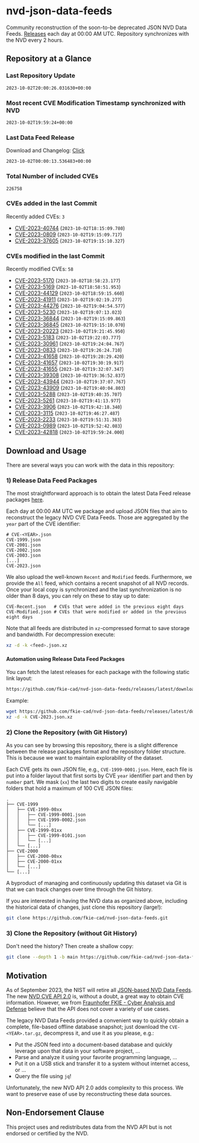 # nvd-json-data-feeds

Community reconstruction of the soon-to-be deprecated JSON NVD Data Feeds. 
[Releases](https://github.com/fkie-cad/nvd-json-data-feeds/releases/latest) each day at 00:00 AM UTC.
Repository synchronizes with the NVD every 2 hours.

## Repository at a Glance

### Last Repository Update

```plain
2023-10-02T20:00:26.031630+00:00
```

### Most recent CVE Modification Timestamp synchronized with NVD

```plain
2023-10-02T19:59:24+00:00
```

### Last Data Feed Release

Download and Changelog: [Click](https://github.com/fkie-cad/nvd-json-data-feeds/releases/latest)

```plain
2023-10-02T00:00:13.536483+00:00
```

### Total Number of included CVEs

```plain
226758
```

### CVEs added in the last Commit

Recently added CVEs: `3`

* [CVE-2023-40744](CVE-2023/CVE-2023-407xx/CVE-2023-40744.json) (`2023-10-02T18:15:09.780`)
* [CVE-2023-0809](CVE-2023/CVE-2023-08xx/CVE-2023-0809.json) (`2023-10-02T19:15:09.717`)
* [CVE-2023-37605](CVE-2023/CVE-2023-376xx/CVE-2023-37605.json) (`2023-10-02T19:15:10.327`)


### CVEs modified in the last Commit

Recently modified CVEs: `58`

* [CVE-2023-5170](CVE-2023/CVE-2023-51xx/CVE-2023-5170.json) (`2023-10-02T18:58:23.177`)
* [CVE-2023-5169](CVE-2023/CVE-2023-51xx/CVE-2023-5169.json) (`2023-10-02T18:58:51.953`)
* [CVE-2023-44129](CVE-2023/CVE-2023-441xx/CVE-2023-44129.json) (`2023-10-02T18:59:15.660`)
* [CVE-2023-41911](CVE-2023/CVE-2023-419xx/CVE-2023-41911.json) (`2023-10-02T19:02:19.277`)
* [CVE-2023-44276](CVE-2023/CVE-2023-442xx/CVE-2023-44276.json) (`2023-10-02T19:04:54.577`)
* [CVE-2023-5230](CVE-2023/CVE-2023-52xx/CVE-2023-5230.json) (`2023-10-02T19:07:13.023`)
* [CVE-2023-36844](CVE-2023/CVE-2023-368xx/CVE-2023-36844.json) (`2023-10-02T19:15:09.863`)
* [CVE-2023-36845](CVE-2023/CVE-2023-368xx/CVE-2023-36845.json) (`2023-10-02T19:15:10.070`)
* [CVE-2023-20223](CVE-2023/CVE-2023-202xx/CVE-2023-20223.json) (`2023-10-02T19:21:45.950`)
* [CVE-2023-5183](CVE-2023/CVE-2023-51xx/CVE-2023-5183.json) (`2023-10-02T19:22:03.777`)
* [CVE-2023-30961](CVE-2023/CVE-2023-309xx/CVE-2023-30961.json) (`2023-10-02T19:24:04.767`)
* [CVE-2023-0833](CVE-2023/CVE-2023-08xx/CVE-2023-0833.json) (`2023-10-02T19:26:24.710`)
* [CVE-2023-41658](CVE-2023/CVE-2023-416xx/CVE-2023-41658.json) (`2023-10-02T19:28:29.420`)
* [CVE-2023-41657](CVE-2023/CVE-2023-416xx/CVE-2023-41657.json) (`2023-10-02T19:30:19.917`)
* [CVE-2023-41655](CVE-2023/CVE-2023-416xx/CVE-2023-41655.json) (`2023-10-02T19:32:07.347`)
* [CVE-2023-39308](CVE-2023/CVE-2023-393xx/CVE-2023-39308.json) (`2023-10-02T19:36:52.837`)
* [CVE-2023-43944](CVE-2023/CVE-2023-439xx/CVE-2023-43944.json) (`2023-10-02T19:37:07.767`)
* [CVE-2023-43909](CVE-2023/CVE-2023-439xx/CVE-2023-43909.json) (`2023-10-02T19:40:04.803`)
* [CVE-2023-5288](CVE-2023/CVE-2023-52xx/CVE-2023-5288.json) (`2023-10-02T19:40:35.707`)
* [CVE-2023-5261](CVE-2023/CVE-2023-52xx/CVE-2023-5261.json) (`2023-10-02T19:41:13.977`)
* [CVE-2023-3906](CVE-2023/CVE-2023-39xx/CVE-2023-3906.json) (`2023-10-02T19:42:18.340`)
* [CVE-2023-3115](CVE-2023/CVE-2023-31xx/CVE-2023-3115.json) (`2023-10-02T19:46:27.487`)
* [CVE-2023-2233](CVE-2023/CVE-2023-22xx/CVE-2023-2233.json) (`2023-10-02T19:51:31.383`)
* [CVE-2023-0989](CVE-2023/CVE-2023-09xx/CVE-2023-0989.json) (`2023-10-02T19:52:42.083`)
* [CVE-2023-42818](CVE-2023/CVE-2023-428xx/CVE-2023-42818.json) (`2023-10-02T19:59:24.000`)


## Download and Usage

There are several ways you can work with the data in this repository:

### 1) Release Data Feed Packages

The most straightforward approach is to obtain the latest Data Feed release packages [here](https://github.com/fkie-cad/nvd-json-data-feeds/releases/latest).

Each day at 00:00 AM UTC we package and upload JSON files that aim to reconstruct the legacy NVD CVE Data Feeds.
Those are aggregated by the `year` part of the CVE identifier:

```
# CVE-<YEAR>.json
CVE-1999.json
CVE-2001.json
CVE-2002.json
CVE-2003.json
[...]
CVE-2023.json
```

We also upload the well-known `Recent` and `Modified` feeds.
Furthermore, we provide the `All` feed, which contains a recent snapshot of all NVD records.
Once your local copy is synchronized and the last synchronization is no older than 8 days, you can rely on these to stay up to date:

```plain
CVE-Recent.json   # CVEs that were added in the previous eight days
CVE-Modified.json # CVEs that were modified or added in the previous eight days
```

Note that all feeds are distributed in `xz`-compressed format to save storage and bandwidth.
For decompression execute:

```sh
xz -d -k <feed>.json.xz
```


#### Automation using Release Data Feed Packages

You can fetch the latest releases for each package with the following static link layout:

```sh
https://github.com/fkie-cad/nvd-json-data-feeds/releases/latest/download/CVE-<YEAR>.json.xz
```

Example:

```sh
wget https://github.com/fkie-cad/nvd-json-data-feeds/releases/latest/download/CVE-2023.json.xz
xz -d -k CVE-2023.json.xz
```

### 2) Clone the Repository (with Git History)

As you can see by browsing this repository, there is a slight difference between the release packages format and the repository folder structure.
This is because we want to maintain explorability of the dataset.

Each CVE gets its own JSON file, e.g., `CVE-1999-0001.json`.
Here, each file is put into a folder layout that first sorts by CVE `year` identifier part and then by `number` part.
We mask (`xx`) the last two digits to create easily navigable folders that hold a maximum of 100 CVE JSON files:

```plain
.
├── CVE-1999
│   ├── CVE-1999-00xx
│   │   ├── CVE-1999-0001.json
│   │   ├── CVE-1999-0002.json
│   │   └── [...]
│   ├── CVE-1999-01xx
│   │   ├── CVE-1999-0101.json
│   │   └── [...]
│   └── [...]
├── CVE-2000
│   ├── CVE-2000-00xx
│   ├── CVE-2000-01xx
│   └── [...]
└── [...]
```

A byproduct of managing and continuously updating this dataset via Git is that we can track changes over time through the Git history.

If you are interested in having the NVD data as organized above, including the historical data of changes, just clone this repository (large!):

```sh
git clone https://github.com/fkie-cad/nvd-json-data-feeds.git
```

### 3) Clone the Repository (without Git History)

Don't need the history? Then create a shallow copy:

```sh
git clone --depth 1 -b main https://github.com/fkie-cad/nvd-json-data-feeds.git
```

## Motivation

As of September 2023, the NIST will retire all [JSON-based NVD Data Feeds](https://nvd.nist.gov/vuln/data-feeds#divRetirementBanner-1).
The new [NVD CVE API 2.0](https://nvd.nist.gov/developers/vulnerabilities) is, without a doubt, a great way to obtain CVE information.
However, we from [Fraunhofer FKIE - Cyber Analysis and Defense](https://www.fkie.fraunhofer.de/en/departments/cad.html) believe that the API does not cover a variety of use cases.

The legacy NVD Data Feeds provided a convenient way to quickly obtain a complete, file-based offline database snapshot; just download the `CVE-<YEAR>.tar.gz`, decompress it, and use it as you please, e.g.:

* Put the JSON feed into a document-based database and quickly leverage upon that data in your software project, ...
* Parse and analyze it using your favorite programming language, ...
* Put it on a USB stick and transfer it to a system without internet access, or ...
* Query the file using `jq`!

Unfortunately, the new NVD API 2.0 adds complexity to this process.
We want to preserve ease of use by reconstructing these data sources.

## Non-Endorsement Clause

This project uses and redistributes data from the NVD API but is not endorsed or certified by the NVD.